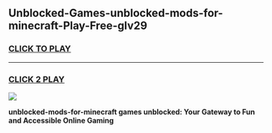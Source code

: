 
## Unblocked-Games-unblocked-mods-for-minecraft-Play-Free-glv29
<h3>
<a href="https://premium76.site?title=unblocked-mods-for-minecraft&ref=21A">CLICK TO PLAY</a></h3>
<hr>

<h3>
<a href="https://premium76.site?title=unblocked-mods-for-minecraft&ref=21A">CLICK 2 PLAY</a>
  
</h3>

<a href="https://premium76.site?title=unblocked-mods-for-minecraft&ref=21A"><img src="https://clearcache.store/games.png"></a>


**unblocked-mods-for-minecraft games unblocked: Your Gateway to Fun and Accessible Online Gaming**
